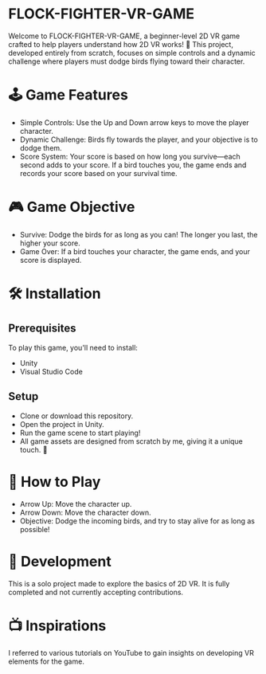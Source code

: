 # FLOCK-FIGHTER-VR-GAME
Welcome to FLOCK-FIGHTER-VR-GAME, a beginner-level 2D VR game crafted to help players understand how 2D VR works! 🚀 This project, developed entirely from scratch, focuses on simple controls and a dynamic challenge where players must dodge birds flying toward their character.

# 🕹️ Game Features
   * Simple Controls: Use the Up and Down arrow keys to move the player character.
   * Dynamic Challenge: Birds fly towards the player, and your objective is to dodge them.
   * Score System: Your score is based on how long you survive—each second adds to your score. If a bird touches you, the game ends and records your score based on your survival time.

# 🎮 Game Objective
   * Survive: Dodge the birds for as long as you can! The longer you last, the higher your score.
   * Game Over: If a bird touches your character, the game ends, and your score is displayed. 

# 🛠️ Installation
## Prerequisites
To play this game, you'll need to install:
  * Unity
  * Visual Studio Code
    
## Setup
  * Clone or download this repository.
  * Open the project in Unity.
  * Run the game scene to start playing!
  * All game assets are designed from scratch by me, giving it a unique touch. 🎨

# 🎯 How to Play
   * Arrow Up: Move the character up.
   * Arrow Down: Move the character down.
   * Objective: Dodge the incoming birds, and try to stay alive for as long as possible!

# 🚧 Development
This is a solo project made to explore the basics of 2D VR. It is fully completed and not currently accepting contributions.

# 📺 Inspirations
I referred to various tutorials on YouTube to gain insights on developing VR elements for the game.

